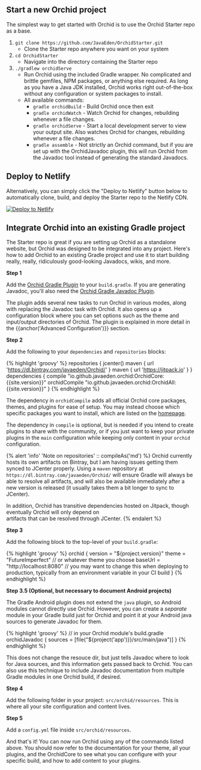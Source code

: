 ---
---

## Start a new Orchid project

The simplest way to get started with Orchid is to use the Orchid Starter repo as a base. 

1) `git clone https://github.com/JavaEden/OrchidStarter.git`
    * Clone the Starter repo anywhere you want on your system
2) `cd OrchidStarter`
    * Navigate into the directory containing the Starter repo
3) `./gradlew orchidServe`
    * Run Orchid using the included Gradle wrapper. No complicated and brittle gemfiles, NPM packages, or anything else 
    required. As long as you have a Java JDK installed, Orchid works right out-of-the-box without any configuration or
    system packages to install.
    * All available commands:
        - `gradle orchidBuild` - Build Orchid once then exit
        - `gradle orchidWatch` - Watch Orchid for changes, rebuilding whenever a file changes. 
        - `gradle orchidServe` - Start a local development server to view your output site. Also watches Orchid for changes, rebuilding whenever a file changes.
        - `gradle assemble` - Not strictly an Orchid command, but if you are set up with the OrchidJavadoc plugin, this will run Orchid from the Javadoc tool instead of generating the standard Javadocs. 

## Deploy to Netlify
    
Alternatively, you can simply click the "Deploy to Netlify" button below to automatically clone, build, and deploy the 
Starter repo to the Netlify CDN. 

[![Deploy to Netlify](https://www.netlify.com/img/deploy/button.svg)](https://app.netlify.com/start/deploy?repository=https://github.com/JavaEden/OrchidStarter)
    
## Integrate Orchid into an existing Gradle project

The Starter repo is great if you are setting up Orchid as a standalone website, but Orchid was designed to be integrated
into any project. Here's how to add Orchid to an existing Gradle project and use it to start building really, really, 
ridiculously good-looking Javadocs, wikis, and more. 

**Step 1**

Add the [Orchid Gradle Plugin](https://plugins.gradle.org/plugin/com.eden.orchidPlugin) to your `build.gradle`. If you 
are generating Javadoc, you'll also need the [Orchid Gradle Javadoc Plugin](https://plugins.gradle.org/plugin/com.eden.orchidJavadocPlugin).

The plugin adds several new tasks to run Orchid in various modes, along with replacing the Javadoc task with Orchid. It
also opens up a configuration block where you can set options such as the theme and input/output directories of Orchid. 
The plugin is explained in more detail in the {{anchor('Advanced Configuration')}} section.

**Step 2**

Add the following to your `dependencies` and `repositories` blocks:

{% highlight 'groovy' %}
repositories {
    jcenter()
    maven { url 'https://dl.bintray.com/javaeden/Orchid/' }
    maven { url 'https://jitpack.io' }
}
dependencies {
    compile "io.github.javaeden.orchid:OrchidCore:{{site.version}}"
    orchidCompile "io.github.javaeden.orchid:OrchidAll:{{site.version}}"
}
{% endhighlight %}

The dependency in `orchidCompile` adds all official Orchid core packages, themes, and plugins for ease of setup. You
may instead choose which specific packages you want to install, which are listed on the [homepage]({{site.baseUrl}}). 

The dependency in `compile` is optional, but is needed if you intend to create plugins to share with the community, or
if you just want to keep your private plugins in the `main` configuration while keeping only content in your `orchid`
configuration.

{% alert 'info' 'Note on repositories' :: compileAs('md') %}
Orchid currently hosts its own artifacts on Bintray, but I am having issues getting them synced to JCenter properly. 
Using a `maven` repository at `https://dl.bintray.com/javaeden/Orchid/` will ensure Gradle will always be able to 
resolve all artifacts, and will also be available immediately after a new version is released (it usually takes them a 
bit longer to sync to JCenter).

In addition, Orchid has transitive dependencies hosted on Jitpack, though eventually Orchid will only depend on  
artifacts that can be resolved through JCenter.
{% endalert %}

**Step 3**

Add the following block to the top-level of your `build.gradle`:

{% highlight 'groovy' %}
orchid {
    version = "${project.version}" 
    theme = "FutureImperfect" // or whatever theme you choose
    baseUrl = "http://localhost:8080" // you may want to change this when deploying to production, typically from an environment variable in your CI build
}
{% endhighlight %}

**Step 3.5 (Optional, but necessary to document Android projects)**

The Gradle Android plugin does not extend the `java` plugin, so Android modules cannot directly use Orchid. However, you
can create a _separate_ module in your Gradle build just for Orchid and point it at your Android java sources to 
generate Javadoc for them.

{% highlight 'groovy' %}
// in your Orchid module's build.gradle
orchidJavadoc {
    sources = [file("${project('app')}}/src/main/java")]
}
{% endhighlight %}

This does not change the resouce dir, but just tells Javadoc where to look for Java sources, and this information gets 
passed back to Orchid. You can also use this technique to include Javadoc documentation from multiple Gradle modules in
one Orchid build, if desired.

**Step 4**

Add the following folder in your project: `src/orchid/resources`. This is where all your site configuration and 
content lives.

**Step 5**

Add a `config.yml` file inside `src/orchid/resources`.


And that's it! You can now run Orchid using any of the commands listed above. You should now refer to the documentation 
for your theme, all your plugins, and the OrchidCore to see what you can configure with your specific build, and how to 
add content to your plugins. 